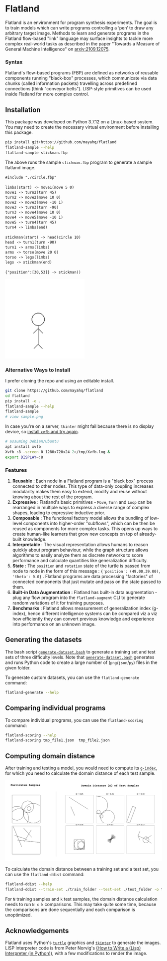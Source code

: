 # Flatland

Flatland is an environment for program synthesis experiments. The goal is to train models which can write programs controlling a ‘pen’ to draw any arbitrary target image. Methods to learn and generate programs in the Flatland flow-based "link" language may surface insights to tackle more complex real-world tasks as described in the paper "Towards a Measure of General Machine Intelligence" on [arxiv:2109.12075][paper].

### Syntax

Flatland's flow-based programs (FBP) are defined as networks of reusable components running "black-box" processes, which communicate via data chunks (called information packets) travelling across predefined connections (think "conveyor belts"). LISP-style primitives can be used inside Flatland for more complex control.

## Installation

This package was developed on Python 3.7.12 on a Linux-based system. You may
need to create the necessary virtual environment before installing this package.

```bash
pip install git+https://github.com/mayahq/flatland
flatland-sample --help
flatland-sample stickman.fbp
```

The above runs the sample `stickman.fbp` program to generate a sample flatland image.

```
#include "./circle.fbp"

limbs(start) -> move1(move 5 0)
move1 -> turn2(turn 45)
turn2 -> move2(move 10 0)
move2 -> move3(move -10 1)
move3 -> turn3(turn -90)
turn3 -> move4(move 10 0)
move4 -> move5(move -10 1)
move5 -> turn4(turn 45)
turn4 -> limbs(end)

stickman(start) -> head(circle 10)
head -> turn1(turn -90)
turn1 -> arms(limbs)
arms -> torso(move 20 0)
torso -> legs(limbs)
legs -> stickman(end)

{"position":[30,53]} -> stickman()
```

![sample stick man image](./stickman.png)

### Alternative Ways to Install

I prefer cloning the repo and using an editable install.

```bash
git clone https://github.com/mayahq/flatland
cd flatland
pip install -e .
flatland-sample --help
flatland-sample
# view sample.png
```

In case you're on a server, `tkinter` might fail because there is no display
device, so [install `xvfb` and try again](https://stackoverflow.com/a/48212313).

```bash
# assuming Debian/Ubuntu
apt install xvfb
Xvfb :8 -screen 0 1280x720x24 2>/tmp/Xvfb.log &
export DISPLAY=:8
```

### Features

1. **Reusable** : Each node in a Flatland program is a "black box" process connected to other nodes. This type of data-only coupling increases modularity makes them easy to extend, modify and reuse without knowing about the rest of the program.
2. **Expressive** : Flatland's basic primitives - `Move`, `Turn` and `Loop` can be rearranged in multiple ways to express a diverse range of complex shapes, leading to expressive inductive prior.
3. **Composable** : The functional factory model allows the bundling of low-level components into higher-order "subflows", which can be then be reused as components for more complex tasks. This opens up ways to create human-like learners that grow new concepts on top of already-built knowledge.
4. **Interpretable** : The visual representation allows humans to reason quickly about program behaviour, while the graph structure allows algorithms to easily analyze them as discrete networks to score performance and calculate quantities like generalization difficulty.
5. **State** : The `position` and `rotation` state of the turtle is passed from node to node in the form of this message : `{'position': (49.00,39.00), 'theta': 0.0}` . Flatland programs are data processing "factories" of connected components that just mutate and pass on the state passed to them.
6. **Built-in Data Augmentation** : Flatland has built-in data augmentation - plug any flow program into the `flatland-augment` CLI to generate random variations of it for training purposes.
7. **Benchmarks** : Flatland allows measurement of generalization index (g-index), hence different intelligence systems can be compared viz a viz how efficiently they can convert previous knowledge and experience into performance on an unknown image.

## Generating the datasets

The bash script [`generate-dataset.bash`][the_script] to generate a training set
and test sets of three difficulty levels. Note that
[`generate-dataset.bash`][the_script] generates and runs Python code to create a
large number of (`png`/`json`/`py`) files in the given folder.

To generate custom datasets, you can use the `flatland-generate` command:

```bash
flatland-generate --help
```

## Comparing individual programs

To compare individual programs, you can use the `flatland-scoring` command:

```bash
flatland-scoring --help
flatland-scoring tmp_file1.json  tmp_file2.json
```

## Computing domain distance

After training and testing a model, you would need to compute its
[`g-index`][gindex], for which you need to calculate the domain distance of each
test sample.

![domain distance shows how close a test sample is to the training set](./gd-image.png)

To calculate the domain distance between a training set and a test set, you can
use the `flatland-ddist` command:

```bash
flatland-ddist --help
flatland-ddist --train-set ./train_folder --test-set ./test_folder -o test_dd.csv
```

For `N` training samples and `k` test samples, the domain distance calculation
needs to run `N x k` comparisons. This may take quite some time, because the
comparisons are done sequentially and each comparison is unoptimized.

## Acknowledgements

Flatland uses Python's [`turtle`][turtle] graphics and [`tkinter`][tkinter] to generate the images. LISP Interpreter code is from Peter Norvig's [(How to Write a (Lisp) Interpreter (in Python))](https://norvig.com/lispy.html), with a few modifications to render the image.

[paper]: https://arxiv.org/abs/2109.12075
[turtle]: https://docs.python.org/3.7/library/turtle.html
[tkinter]: https://docs.python.org/3.7/library/tkinter.html
[jinja2]: https://jinja.palletsprojects.com/en/3.0.x/
[gindex]: https://github.com/mayahq/g-index-benchmark
[the_script]: ./generate-dataset.bash
